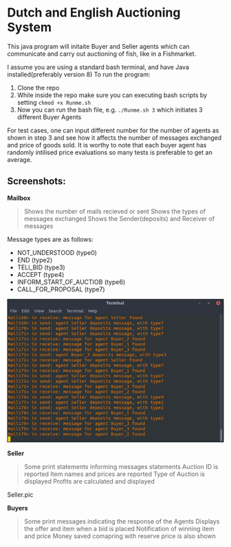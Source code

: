 # Dutch and English Auctioning System
This java program will initaite Buyer and Seller agents which can communicate and carry out auctioning of fish, like in a Fishmarket.

I assume you are using a standard bash terminal, and have Java installed(preferably version 8)
To run the program:

1. Clone the repo
2. While inside the repo make sure you can executing bash scripts by setting ```chmod +x Runme.sh```
3. Now you can run the bash file, e.g. ```./Runme.sh 3``` which initiates 3 different Buyer Agents

For test cases, one can input different number for the number of agents as shown in step 3 and see how it affects the number of messages exchanged and price of goods sold. It is worthy to note that each buyer agent has randomly intilised price evaluations so many tests is preferable to get an average.

## Screenshots:
**Mailbox**
>Shows the number of mails recieved or sent
>Shows the types of messages exchanged
>Shows the Sender(deposits) and Receiver of messages

Message types are as follows:
- NOT_UNDERSTOOD (type0)
- END (type2)
- TELl_BID (type3)
- ACCEPT (type4)
- INFORM_START_OF_AUCTIOB (type6)
- CALL_FOR_PROPOSAL (type7)

![Alt text](screenshots/Mailbox.png?raw=true "Mailbox")

**Seller**
>Some print statements informing messages statements
>Auction ID is reported
>Item names and prices are reported
>Type of Auction is displayed
>Profits are calculated and displayed

Seller.pic


**Buyers**
>Some print messages indicating the response of the Agents
>Displays the offer and item when a bid is placed
>Notification of winning item and price
>Money saved comapring with reserve price is also shown
